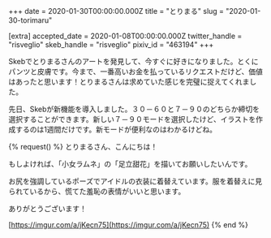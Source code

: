+++
date = 2020-01-30T00:00:00.000Z
title = "とりまる"
slug = "2020-01-30-torimaru"

[extra]
accepted_date = 2020-01-08T00:00:00.000Z
twitter_handle = "risveglio"
skeb_handle = "risveglio"
pixiv_id = "463194"
+++

Skebでとりまるさんのアートを発見して、今すぐに好きになりました。とくにパンツと皮膚です。今まで、一番高いお金を払っているリクエストだけど、価値はあったと思います！とりまるさんは求めていた感じを完璧に捉えてくれました。

先日、Skebが新機能を導入しました。３０－６０と７－９０のどちらか締切を選択することができます。新しい７－９０モードを選択したけど、イラストを作成するのは1週間だけです。新モードが便利なのはわかるけどね。

{% request() %}
とりまるさん、こんにちは！

もしよければ、「小女ラムネ」の「足立甜花」を描いてお願いしたいんです。

お尻を強調しているポーズでアイドルの衣装に着替えています。服を着替えに見られているから、慌てた羞恥の表情がいいと思います。

ありがとうございます！

[https://imgur.com/a/jKecn75](https://imgur.com/a/jKecn75)
{% end %}
